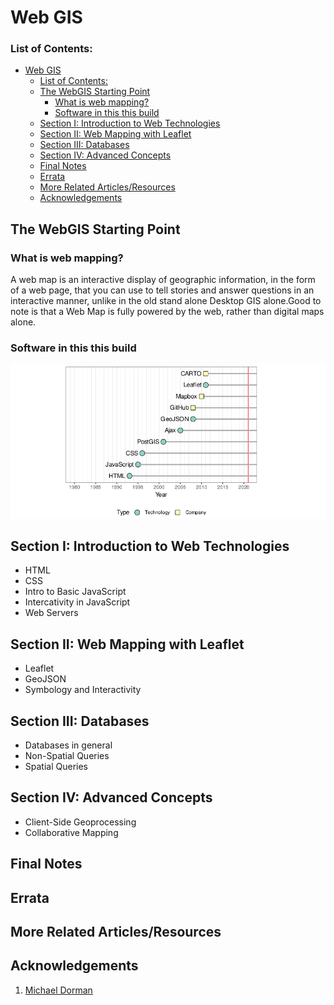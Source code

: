 # Web GIS
### List of Contents:
- [Web GIS](#web-gis)
    - [List of Contents:](#list-of-contents)
  - [The WebGIS Starting Point](#the-webgis-starting-point)
    - [What is web mapping?](#what-is-web-mapping)
    - [Software in this this build](#software-in-this-this-build)
  - [Section I: Introduction to Web Technologies](#section-i-introduction-to-web-technologies)
  - [Section II: Web Mapping with Leaflet](#section-ii-web-mapping-with-leaflet)
  - [Section III: Databases](#section-iii-databases)
  - [Section IV: Advanced Concepts](#section-iv-advanced-concepts)
  - [Final Notes](#final-notes)
  - [Errata](#errata)
  - [More Related Articles/Resources](#more-related-articlesresources)
  - [Acknowledgements](#acknowledgements)


## The WebGIS Starting Point
### What is web mapping?
A web map is an interactive display of geographic information, in the form of a web page, that you can use to tell stories and answer questions in an interactive manner, unlike in the old stand alone Desktop GIS alone.Good to note is that a Web Map is fully powered by the web, rather than digital maps alone.
  ### Software in this this build
  <img src = "https://github.com/OkomoJacob/webGIS/blob/main/3.assets/softwares.png">
  
## Section I: Introduction to Web Technologies
- HTML
- CSS
- Intro to Basic JavaScript
- Intercativity in JavaScript
- Web Servers 

## Section II: Web Mapping with Leaflet
- Leaflet
- GeoJSON
- Symbology and Interactivity
  
## Section III: Databases
  - Databases in general
  - Non-Spatial Queries
  - Spatial Queries

## Section IV: Advanced Concepts
- Client-Side Geoprocessing
- Collaborative Mapping



## Final Notes

## Errata

## More Related Articles/Resources


## Acknowledgements
1. [Michael Dorman](linkhere)
